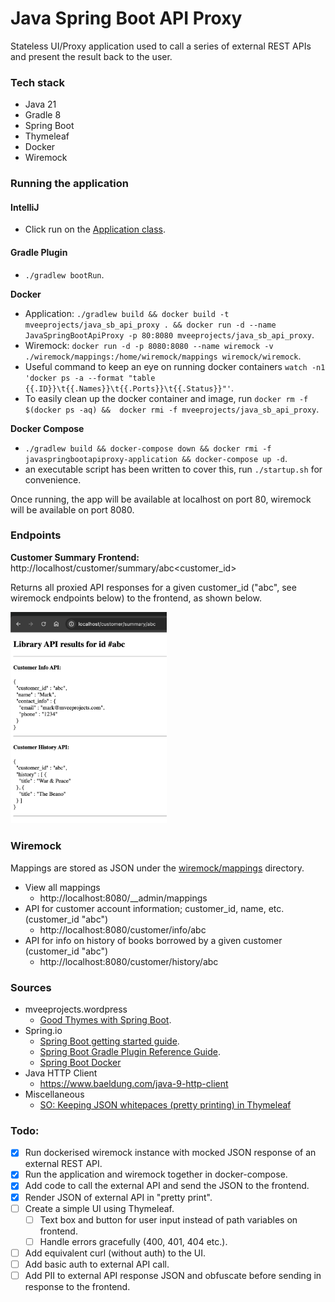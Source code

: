 # Java Spring Boot API Proxy

Stateless UI/Proxy application used to call a series of external REST APIs and present the result back to the user.

### Tech stack
* Java 21
* Gradle 8
* Spring Boot
* Thymeleaf
* Docker
* Wiremock

### Running the application

#### IntelliJ
* Click run on the [Application class](./src/main/java/org/mveeprojects/Application.java).

#### Gradle Plugin
* `./gradlew bootRun`.

**Docker**
* Application: `./gradlew build && docker build -t mveeprojects/java_sb_api_proxy . && docker run -d --name JavaSpringBootApiProxy -p 80:8080 mveeprojects/java_sb_api_proxy`.
* Wiremock: `docker run -d -p 8080:8080 --name wiremock -v ./wiremock/mappings:/home/wiremock/mappings wiremock/wiremock`.
* Useful command to keep an eye on running docker containers `watch -n1 'docker ps -a --format "table {{.ID}}\t{{.Names}}\t{{.Ports}}\t{{.Status}}"'`.
* To easily clean up the docker container and image, run `docker rm -f $(docker ps -aq) &&  docker rmi -f mveeprojects/java_sb_api_proxy`.

**Docker Compose**
* `./gradlew build && docker-compose down && docker rmi -f javaspringbootapiproxy-application && docker-compose up -d`.
* an executable script has been written to cover this, run `./startup.sh` for convenience.
  
Once running, the app will be available at localhost on port 80, wiremock will be available on port 8080.

### Endpoints

**Customer Summary Frontend:** http://localhost/customer/summary/abc<customer_id>

Returns all proxied API responses for a given customer_id ("abc", see wiremock endpoints below) to the frontend, as shown below.

<img src="images/library_sumary_endpoint.png" alt="library_sumary_endpoint.png" width="250"/>

### Wiremock

Mappings are stored as JSON under the [wiremock/mappings](./wiremock/mappings) directory.

* View all mappings
  * http://localhost:8080/__admin/mappings
* API for customer account information; customer_id, name, etc. (customer_id "abc")
  * http://localhost:8080/customer/info/abc
* API for info on history of books borrowed by a given customer (customer_id "abc")
  * http://localhost:8080/customer/history/abc

### Sources
* mveeprojects.wordpress
  * [Good Thymes with Spring Boot](https://mveeprojects.wordpress.com/2017/11/11/good-thymes-with-spring-boot/).
* Spring.io
  * [Spring Boot getting started guide](https://spring.io/guides/gs/spring-boot).
  * [Spring Boot Gradle Plugin Reference Guide](https://docs.spring.io/spring-boot/docs/current/gradle-plugin/reference/htmlsingle/).
  * [Spring Boot Docker](https://spring.io/guides/topicals/spring-boot-docker)
* Java HTTP Client
  * https://www.baeldung.com/java-9-http-client
* Miscellaneous
  * [SO: Keeping JSON whitepaces (pretty printing) in Thymeleaf](https://stackoverflow.com/questions/62822117/displaying-pretty-printed-json-from-variable-with-java-spring-boot-thymeleaf) 

### Todo:
* [x] Run dockerised wiremock instance with mocked JSON response of an external REST API.
* [x] Run the application and wiremock together in docker-compose.
* [x] Add code to call the external API and send the JSON to the frontend.
* [x] Render JSON of external API in "pretty print".
* [ ] Create a simple UI using Thymeleaf.
  * [ ] Text box and button for user input instead of path variables on frontend.
  * [ ] Handle errors gracefully (400, 401, 404 etc.).
* [ ] Add equivalent curl (without auth) to the UI.
* [ ] Add basic auth to external API call.
* [ ] Add PII to external API response JSON and obfuscate before sending in response to the frontend. 
